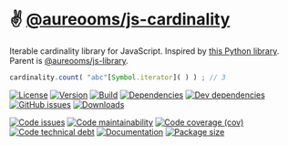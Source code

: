 :v: [@aureooms/js-cardinality](https://aureooms.github.io/js-cardinality)
==

Iterable cardinality library for JavaScript.
Inspired by [this Python library](https://github.com/wbolster/cardinality).
Parent is [@aureooms/js-library](https://github.com/aureooms/js-library).

```js
cardinality.count( "abc"[Symbol.iterator]( ) ) ; // 3
```

[![License](https://img.shields.io/github/license/aureooms/js-cardinality.svg)](https://raw.githubusercontent.com/aureooms/js-cardinality/main/LICENSE)
[![Version](https://img.shields.io/npm/v/@aureooms/js-cardinality.svg)](https://www.npmjs.org/package/@aureooms/js-cardinality)
[![Build](https://img.shields.io/travis/aureooms/js-cardinality/main.svg)](https://travis-ci.org/aureooms/js-cardinality/branches)
[![Dependencies](https://img.shields.io/david/aureooms/js-cardinality.svg)](https://david-dm.org/aureooms/js-cardinality)
[![Dev dependencies](https://img.shields.io/david/dev/aureooms/js-cardinality.svg)](https://david-dm.org/aureooms/js-cardinality?type=dev)
[![GitHub issues](https://img.shields.io/github/issues/aureooms/js-cardinality.svg)](https://github.com/aureooms/js-cardinality/issues)
[![Downloads](https://img.shields.io/npm/dm/@aureooms/js-cardinality.svg)](https://www.npmjs.org/package/@aureooms/js-cardinality)

[![Code issues](https://img.shields.io/codeclimate/issues/aureooms/js-cardinality.svg)](https://codeclimate.com/github/aureooms/js-cardinality/issues)
[![Code maintainability](https://img.shields.io/codeclimate/maintainability/aureooms/js-cardinality.svg)](https://codeclimate.com/github/aureooms/js-cardinality/trends/churn)
[![Code coverage (cov)](https://img.shields.io/codecov/c/gh/aureooms/js-cardinality/main.svg)](https://codecov.io/gh/aureooms/js-cardinality)
[![Code technical debt](https://img.shields.io/codeclimate/tech-debt/aureooms/js-cardinality.svg)](https://codeclimate.com/github/aureooms/js-cardinality/trends/technical_debt)
[![Documentation](https://aureooms.github.io/js-cardinality//badge.svg)](https://aureooms.github.io/js-cardinality//source.html)
[![Package size](https://img.shields.io/bundlephobia/minzip/@aureooms/js-cardinality)](https://bundlephobia.com/result?p=@aureooms/js-cardinality)
